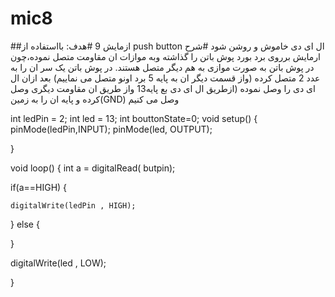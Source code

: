 # mic8
##ازمایش 9
#هدف:
بااستفاده از push button ال ای دی خاموش و روشن شود 
#شرح ارمایش
برروی برد بورد پوش باتن را گذاشته 
وبه موازات ان مقاومت متصل نموده،چون در پوش باتن به صورت موازی به هم دیگر متصل هستند.
در پوش باتن یک سر ان را به عدد 2 متصل کرده (واز قسمت دیگر ان به پایه 5 برد اونو متصل می نماییم) بعد ازان ال ای دی را وصل نموده (ازطریق ال ای دی بع پایه13 واز طریق ان مقاومت دیگری وصل کرده و پایه ان را به زمین(GND) وصل می کنیم








int ledPin = 2;
int led = 13;
 int  bouttonState=0;
void setup() {
  pinMode(ledPin,INPUT);
  pinMode(led, OUTPUT);


}


void loop() {
int a = digitalRead( butpin);

   if(a==HIGH)
  {


    digitalWrite(ledPin , HIGH);
  } else  {

  }



  digitalWrite(led , LOW);

}

